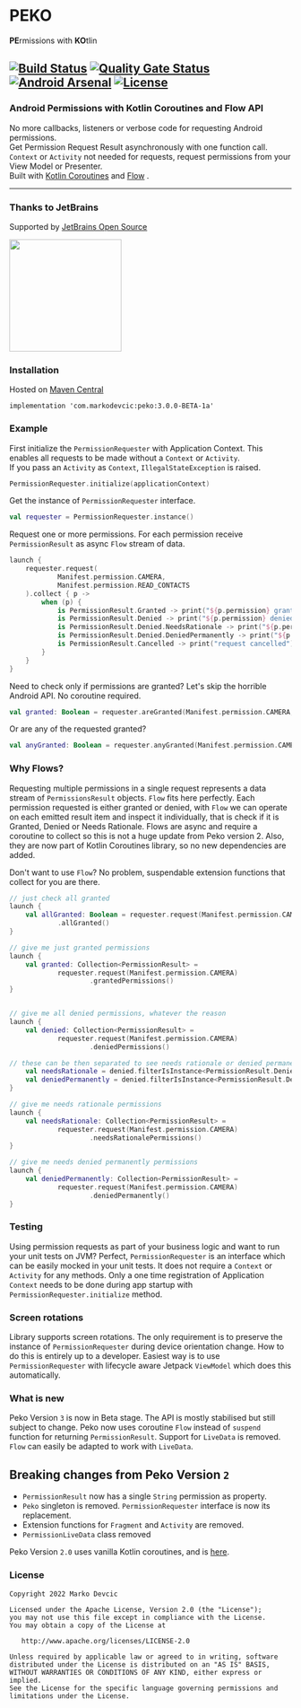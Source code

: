 # PEKO

**PE**rmissions with **KO**tlin

[![Build Status](https://travis-ci.org/deva666/Peko.svg?branch=master)](https://travis-ci.org/deva666/Peko) [![Quality Gate Status](https://sonarcloud.io/api/project_badges/measure?project=deva666_Peko&metric=alert_status)](https://sonarcloud.io/dashboard?id=deva666_Peko) [![Android Arsenal](https://img.shields.io/badge/Android%20Arsenal-Peko-blue.svg?style=flat)](https://android-arsenal.com/details/1/6861) [![License](https://img.shields.io/badge/License-Apache%202.0-blue.svg)](https://opensource.org/licenses/Apache-2.0)
---

### Android Permissions with Kotlin Coroutines and Flow API

No more callbacks, listeners or verbose code for requesting Android permissions.    
Get Permission Request Result asynchronously with one function call.  
`Context` or `Activity` not needed for requests, request permissions from your View Model or
Presenter.  
Built with [Kotlin Coroutines](https://github.com/Kotlin/kotlinx.coroutines)
and [Flow](https://kotlinlang.org/api/kotlinx.coroutines/kotlinx-coroutines-core/kotlinx.coroutines.flow/-flow/)
.
***

### Thanks to JetBrains

Supported by [JetBrains Open Source](https://www.jetbrains.com/community/opensource/#support)

[<img src="https://resources.jetbrains.com/storage/products/company/brand/logos/jb_beam.png" width=200 height=200/>](https://www.jetbrains.com/)

### Installation

Hosted on [Maven Central](https://search.maven.org/artifact/com.markodevcic/peko/3.0.0-BETA-1b/aar)

```
implementation 'com.markodevcic:peko:3.0.0-BETA-1a'
```

### Example

First initialize the `PermissionRequester` with Application Context. This enables all requests to be
made without a `Context` or `Activity`.   
If you pass an `Activity` as `Context`, `IllegalStateException` is raised.

```kotlin
PermissionRequester.initialize(applicationContext)
```

Get the instance of `PermissionRequester` interface.

```kotlin
val requester = PermissionRequester.instance()
```

Request one or more permissions. For each permission receive `PermissionResult` as async `Flow`
stream of data.

```kotlin
launch {
    requester.request(
            Manifest.permission.CAMERA,
            Manifest.permission.READ_CONTACTS
    ).collect { p ->
        when (p) {
            is PermissionResult.Granted -> print("${p.permission} granted") // nice, proceed 
            is PermissionResult.Denied -> print("${p.permission} denied") // denied, not interested in reason
            is PermissionResult.Denied.NeedsRationale -> print("${p.permission} needs rationale") // show rationale
            is PermissionResult.Denied.DeniedPermanently -> print("${p.permission} denied for good") // no go
            is PermissionResult.Cancelled -> print("request cancelled") // op canceled, repeat the request
        }
    }
}
```

Need to check only if permissions are granted? Let's skip the horrible Android API. No coroutine
required.

```kotlin
val granted: Boolean = requester.areGranted(Manifest.permission.CAMERA, Manifest.permission.READ_CONTACTS)

```
 Or are any of the requested granted?
```kotlin
val anyGranted: Boolean = requester.anyGranted(Manifest.permission.CAMERA, Manifest.permission.READ_CONTACTS)

```
### Why Flows?

Requesting multiple permissions in a single request represents a data stream of `PermissionsResult`
objects. `Flow` fits here perfectly. Each permission requested is either granted or denied,
with `Flow` we can operate on each emitted result item and inspect it individually, that is check if
it is Granted, Denied or Needs Rationale. Flows are async and require a coroutine to collect so this
is not a huge update from Peko version 2. Also, they are now part of Kotlin Coroutines library, so
no new dependencies are added.

Don't want to use `Flow`? No problem, suspendable extension functions that collect for you are
there.

```kotlin
// just check all granted
launch {
    val allGranted: Boolean = requester.request(Manifest.permission.CAMERA)
            .allGranted()
}

// give me just granted permissions
launch {
    val granted: Collection<PermissionResult> =
            requester.request(Manifest.permission.CAMERA)
                    .grantedPermissions()
}


// give me all denied permissions, whatever the reason
launch {
    val denied: Collection<PermissionResult> =
            requester.request(Manifest.permission.CAMERA)
                    .deniedPermissions()

// these can be then separated to see needs rationale or denied permanently permissions
    val needsRationale = denied.filterIsInstance<PermissionResult.Denied.NeedsRationale>()
    val deniedPermanently = denied.filterIsInstance<PermissionResult.Denied.DeniedPermanently>()
}

// give me needs rationale permissions
launch {
    val needsRationale: Collection<PermissionResult> =
            requester.request(Manifest.permission.CAMERA)
                    .needsRationalePermissions()
}

// give me needs denied permanently permissions
launch {
    val deniedPermanently: Collection<PermissionResult> =
            requester.request(Manifest.permission.CAMERA)
                    .deniedPermanently()
}
```

### Testing

Using permission requests as part of your business logic and want to run your unit tests on JVM?
Perfect, `PermissionRequester` is an interface which can be easily mocked in your unit tests. It
does not require a `Context` or `Activity` for any methods. Only a one time registration of
Application `Context` needs to be done during app startup with `PermissionRequester.initialize`
method.

### Screen rotations

Library supports screen rotations. The only requirement is to preserve the instance
of `PermissionRequester` during device orientation change. How to do this is entirely up to a
developer. Easiest way is to use `PermissionRequester`
with lifecycle aware Jetpack `ViewModel` which does this automatically.

### What is new

Peko Version `3` is now in Beta stage. The API is mostly stabilised but still subject to change.
Peko now uses coroutine `Flow` instead of `suspend` function for returning `PermissionResult`.
Support for `LiveData` is removed. `Flow` can easily be adapted to work with `LiveData`.

## Breaking changes from Peko Version `2`

* `PermissionResult` now has a single `String` permission as property.
* `Peko` singleton is removed. `PermissionRequester` interface is now its replacement.
* Extension functions for `Fragment` and `Activity` are removed.
* `PermissionLiveData` class removed

Peko Version `2.0` uses vanilla Kotlin coroutines, and
is [here](https://github.com/deva666/Peko/tree/release/2.1.2).

### License

```text
Copyright 2022 Marko Devcic

Licensed under the Apache License, Version 2.0 (the "License");
you may not use this file except in compliance with the License.
You may obtain a copy of the License at

   http://www.apache.org/licenses/LICENSE-2.0

Unless required by applicable law or agreed to in writing, software
distributed under the License is distributed on an "AS IS" BASIS,
WITHOUT WARRANTIES OR CONDITIONS OF ANY KIND, either express or implied.
See the License for the specific language governing permissions and
limitations under the License.
```
